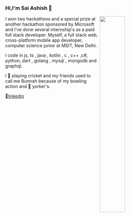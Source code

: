 ### Hi,I'm Sai Ashish 👋


<img  align="right" width="40%"  src="https://github-readme-stats.vercel.app/api?username=saiashish9&&show_icons=true&title_color=ffffff&icon_color=edf1f2&text_color=9098a8&bg_color=282b3e" />


I won two hackathons and a special prize at another hackathon sponsored by Microsoft and I've done several internship's as a paid full stack developer.              Myself, a full stack web, cross-platform mobile app developer, computer science junior at MSIT, New Delhi.

I code in js, ts , java , kotlin , c , c++ ,c#, python, dart , golang , mysql , mongodb and graphql.

I 💖 playing cricket  and my friends used to call me Bumrah because of my bowling action and 🏏 yorker's.           


👔[linkedin][linkedin]


[linkedin]: https://www.linkedin.com/in/sai-ashish-237784188/
